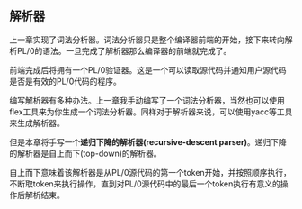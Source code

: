 ## 解析器

上一章实现了词法分析器。词法分析器只是整个编译器前端的开始，接下来转向解析PL/0的语法。一旦完成了解析器那么编译器的前端就完成了。

前端完成后将拥有一个PL/0验证器。这是一个可以读取源代码并通知用户源代码是否是有效的PL/0代码的程序。

编写解析器有多种办法。上一章我手动编写了一个词法分析器，当然也可以使用flex工具来为你生成一个词法分析器。同样对于解析器来说，可以使用yacc等工具来生成解析器。

但是本章将手写一个**递归下降的解析器(recursive-descent parser)**。递归下降的解析器是自上而下(top-down)的解析器。

自上而下意味着该解析器是从PL/0源代码的第一个token开始，并按照顺序执行，不断取token来执行操作，直到对PL/0源代码中的最后一个token执行有意义的操作后解析结束。

##